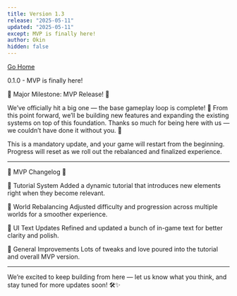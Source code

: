 ```yaml
---
title: Version 1.3
release: "2025-05-11"
updated: "2025-05-11"
except: MVP is finally here!
author: Okin
hidden: false
---
```


[Go Home](/)

0.1.0 - MVP is finally here!

🚀 Major Milestone: MVP Release! 🚀

We’ve officially hit a big one — the base gameplay loop is complete! 🎉 From this point forward, we’ll be building new features and expanding the existing systems on top of this foundation.
Thanks so much for being here with us — we couldn’t have done it without you. 💚

This is a mandatory update, and your game will restart from the beginning. Progress will reset as we roll out the rebalanced and finalized experience.

---

🌟 MVP Changelog 🌟

🔹 Tutorial System
Added a dynamic tutorial that introduces new elements right when they become relevant.

🔹 World Rebalancing
Adjusted difficulty and progression across multiple worlds for a smoother experience.

🔹 UI Text Updates
Refined and updated a bunch of in-game text for better clarity and polish.

🔹 General Improvements
Lots of tweaks and love poured into the tutorial and overall MVP version.

---

We’re excited to keep building from here — let us know what you think, and stay tuned for more updates soon! 🛠️✨
